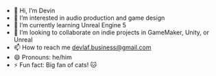 - 👋 Hi, I’m Devin
- 👀 I’m interested in audio production and game design
- 🌱 I’m currently learning Unreal Engine 5
- 💞️ I’m looking to collaborate on indie projects in GameMaker, Unity, or Unreal
- 📫 How to reach me devlaf.business@gmail.com
- 😄 Pronouns: he/him
- ⚡ Fun fact: Big fan of cats! 🐱

<!---
sierra-kyst/sierra-kyst is a ✨ special ✨ repository because its `README.md` (this file) appears on your GitHub profile.
You can click the Preview link to take a look at your changes.
--->
